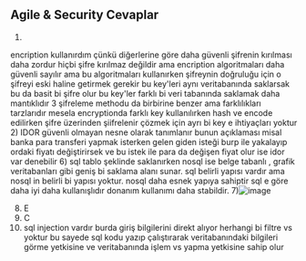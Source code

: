 ## Agile & Security Cevaplar
1)
encription kullanırdım çünkü diğerlerine göre daha güvenli şifrenin kırılması daha zordur hiçbi şifre kırılmaz değildir ama encription algoritmaları daha güvenli sayılır ama bu algoritmaları kullanırken şifreynin doğruluğu için o şifreyi eski haline getirmek gerekir bu key'leri aynı veritabanında saklarsak bu da basit bi şifre olur bu key'ler farklı bi veri tabanında saklamak daha mantıklıdır
3 şifreleme methodu da birbirine benzer ama farklılıkları tarzlarıdır mesela encryptionda farklı key kullanılırken hash ve encode edilirken şifre üzerinden şiifrelenir çözmek için ayrı bi key e ihtiyaçları yoktur
2) IDOR güvenli olmayan nesne olarak tanımlanır bunun açıklaması misal banka para transferi yapmak isterken  gelen giden isteği burp ile yakalayıp ordaki fiyatı değiştirirsek ve bu istek ile para da değişen fiyat olur ise idor var denebilir
6) sql tablo şeklinde saklanırken nosql ise belge tabanlı , grafik veritabanları gibi geniş bi saklama alanı sunar. sql belirli yapısı vardır ama nosql in belirli bi yapısı yoktur. nosql daha esnek yapıya sahiptir sql e göre daha iyi daha kullanışlıdır donanım kullanımı daha stabildir.
7)![image](https://user-images.githubusercontent.com/80429399/183310845-aaa3c548-582c-4fed-8d77-1674caeb0669.png)

8) E
9) C
10) sql injection vardır burda giriş bilgilerini direkt alıyor herhangi bi filtre vs yoktur bu sayede sql kodu yazıp çalıştırarak veritabanındaki bilgileri görme yetkisine ve veritabanında işlem vs yapma yetkisine sahip olur 
